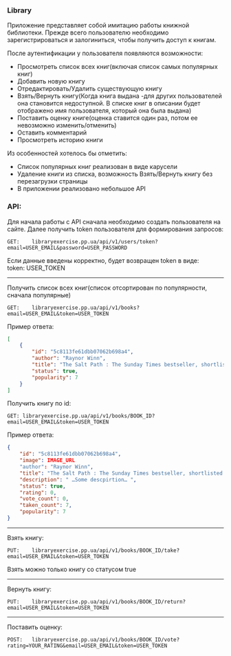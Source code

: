 ### Library

Приложение представляет собой имитацию работы книжной библиотеки.
Прежде всего пользователю необходимо зарегистрироваться и залогиниться, чтобы получить доступ к книгам.

После аутентификации у пользователя появляются возможности:
- Просмотреть список всех книг(включая список самых популярных книг)
- Добавить новую книгу
- Отредактировать/Удалить существующую книгу
- Взять/Вернуть книгу(Когда книга выдана -для других пользователей она становится недоступной. В списке книг в описании будет отображено имя пользователя, который она была выдана) 
- Поставить оценку книге(оценка ставится один раз, потом ее невозможно изменить/отменить)
- Оставить комментарий
- Просмотреть историю книги

Из особенностей хотелось бы отметить:
- Список популярных книг реализован в виде карусели
- Удаление книги из списка, возможность Взять/Вернуть книгу без перезагрузки страницы
- В приложении реализовано небольшое API



### API:
Для начала работы с API сначала необходимо создать пользователя на сайте.
Далее получить token пользователя для формирования запросов:
```
GET:	libraryexercise.pp.ua/api/v1/users/token?email=USER_EMAIL&password=USER_PASSWORD
```
Если данные введены корректно, будет возвращен token в виде:	
token: USER_TOKEN
***
Получить список всех книг(список отсортирован по популярности, сначала популярные)
```
GET:    libraryexercise.pp.ua/api/v1/books?email=USER_EMAIL&token=USER_TOKEN
```
Пример ответа:
```json
[
    {
        "id": "5c8113fe61dbb07062b698a4",
        "author": "Raynor Winn",
        "title": "The Salt Path : The Sunday Times bestseller, shortlisted for the 2018 Costa Biography Award & The Wainwright Prize",
        "status": true,
        "popularity": 7
    }
]
```

Получить книгу по id:
```
GET: libraryexercise.pp.ua/api/v1/books/BOOK_ID?email=USER_EMAIL&token=USER_TOKEN
```
Пример ответа:
```json
{
    "id": "5c8113fe61dbb07062b698a4",
    "image": IMAGE_URL
    "author": "Raynor Winn",
    "title": "The Salt Path : The Sunday Times bestseller, shortlisted for the 2018 Costa Biography Award & The Wainwright Prize\n",
    "description": " …Some descpirtion… ",
    "status": true,
    "rating": 0,
    "vote_count": 0,
    "taken_count": 7,
    "popularity": 7
}
```
***
Взять книгу:
```
PUT:	libraryexercise.pp.ua/api/v1/books/BOOK_ID/take?email=USER_EMAIL&token=USER_TOKEN
```
Взять можно только книгу со статусом true
***
Вернуть книгу:
```
PUT:	libraryexercise.pp.ua/api/v1/books/BOOK_ID/return?email=USER_EMAIL&token=USER_TOKEN
```
***
Поставить оценку:
```
POST:	libraryexercise.pp.ua/api/v1/books/BOOK_ID/vote?rating=YOUR_RATING&email=USER_EMAIL&token=USER_TOKEN
```

